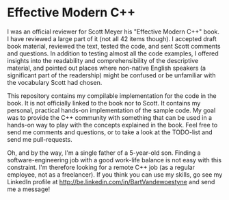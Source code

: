 # Effective Modern C++

I was an official reviewer for Scott Meyer his "Effective Modern C++" book.  I
have reviewed a large part of it (not all 42 items though).  I accepted draft
book material, reviewed the text, tested the code, and sent Scott comments and
questions.  In addition to testing almost all the code examples, I offered
insights into the readability and comprehensibility of the descriptive material,
and pointed out places where non-native English speakers (a significant part of
the readership) might be confused or be unfamiliar with the vocabulary Scott had
chosen.

This repository contains my compilable implementation for the code in the book.
It is not officially linked to the book nor to Scott.  It contains my personal,
practical hands-on implementation of the sample code.  My goal was to provide
the C++ community with something that can be used in a hands-on way to play with
the concepts explained in the book.  Feel free to send me comments and
questions, or to take a look at the TODO-list and send me pull-requests.

Oh, and by the way, I'm a single father of a 5-year-old son.  Finding a
software-engineering job with a good work-life balance is not easy with this
constraint.  I'm therefore looking for a remote C++ job (as a regular employee,
not as a freelancer).  If you think you can use my skills, go see my LinkedIn
profile at http://be.linkedin.com/in/BartVandewoestyne and send me a message!
